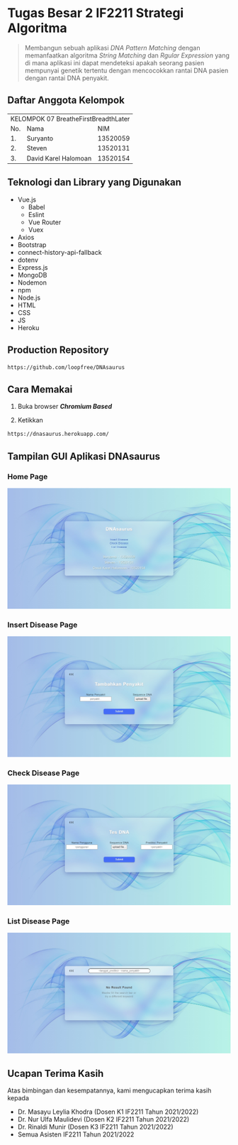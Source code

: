 # Tugas Besar 2 IF2211 Strategi Algoritma

> Membangun sebuah aplikasi <em>DNA Pattern Matching</em> dengan memanfaatkan algoritma <em>String Matching</em> dan <em>Rgular Expression</em> yang di mana aplikasi ini dapat mendeteksi apakah seorang pasien mempunyai genetik tertentu dengan mencocokkan rantai DNA pasien dengan rantai DNA penyakit.

## Daftar Anggota Kelompok

<table>

<tr><td colspan = 3 align = "center">KELOMPOK 07 BreatheFirstBreadthLater</td></tr>
<tr><td>No.</td><td>Nama</td><td>NIM</td></tr>
<tr><td>1.</td><td>Suryanto</td><td>13520059</td></tr>
<tr><td>2.</td><td>Steven</td><td>13520131</td></tr>
<tr><td>3.</td><td>David Karel Halomoan</td><td>13520154</td></tr>

</table>

## Teknologi dan Library yang Digunakan

-   Vue.js
    -   Babel
    -   Eslint
    -   Vue Router
    -   Vuex
-   Axios
-   Bootstrap
-   connect-history-api-fallback
-   dotenv
-   Express.js
-   MongoDB
-   Nodemon
-   npm
-   Node.js
-   HTML
-   CSS
-   JS
-   Heroku

## Production Repository

```bash
https://github.com/loopfree/DNAsaurus
```

## Cara Memakai

1. Buka browser <strong><em>Chromium Based</em></strong>

2. Ketikkan

```bash
https://dnasaurus.herokuapp.com/
```

## Tampilan GUI Aplikasi DNAsaurus

### Home Page

![Home Page](./a-readme-related/home-page.jpg)

### Insert Disease Page

![Insert Disease Page](./a-readme-related/insert-disease.jpg)

### Check Disease Page

![Check Disease Page](./a-readme-related/check-disease.jpg)

### List Disease Page

![List Disease Page](./a-readme-related/list-disease.jpg)

## Ucapan Terima Kasih

Atas bimbingan dan kesempatannya, kami mengucapkan terima kasih kepada

-   Dr. Masayu Leylia Khodra (Dosen K1 IF2211 Tahun 2021/2022)
-   Dr. Nur Ulfa Maulidevi (Dosen K2 IF2211 Tahun 2021/2022)
-   Dr. Rinaldi Munir (Dosen K3 IF2211 Tahun 2021/2022)
-   Semua Asisten IF2211 Tahun 2021/2022
